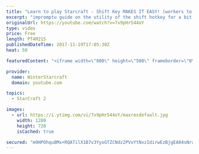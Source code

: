 ```yaml
---
title: "Learn to play Starcraft - Shift Key MAKES IT EASY! (workers to gas, waypoints, ctrl grps, moving)"
excerpt: "impromptu guide on the utility of the shift hotkey for a bit of everything"
originalUrl: https://youtube.com/watch?v=7x9pHr544oY
type: video
price: Free
length: PT4M21S
publishedDateTime: 2017-11-19T17:05:30Z
heat: 50

featuredContent: "<iframe width=\"800\" height=\"500\" frameborder=\"0\" src=\"https://www.youtube.com/embed/7x9pHr544oY\" allow=\"accelerometer; autoplay; encrypted-media; gyroscope; picture-in-picture\" allowfullscreen></iframe>"

provider:
  name: WinterStarcraft
  domain: youtube.com

topics:
  - StarCraft 2

images:
  - url: https://i.ytimg.com/vi/7x9pHr544oY/maxresdefault.jpg
    width: 1280
    height: 720
    isCached: true

secured: "m9HPOhqu8Mx+RQATilX1B7v3YyoGTZCNdz2PVxYtNxzIdirwEzBjgEA04sNra1t2nhLjcWiPwOXK63E/tTpnHO+eikzWH6E56+92JMI2ylaArIyBrpVfzkw0phsj7WDr/jJZ6F591sRjgvZbanT0UF6kfiALiekSlIo7TXxjQeZHoxAP85vE12mumKyPHiiAQ9BNsBkvyrb+iuhHXYGvp8ihzj8wD/nntuV5qK5/Z9SPB2AguF8fa6+np9icvJsiilj1VIVG2gV/Md8HNv0B/oUn9qJ1UCzD+vBQ0mwPeCOMXQv7s5+yW5Jf79XgCAwHe14Y45QMq9Bwh/dUgcBSdfoylZG8UpmaQMKlEZ11yYJsf4+gZTrewj1kp9OBSS05Bhgz1w5QVzBIf2DqvJL7h0G5Q9YKKNfyUXxcOJpgCkQ=;xhGcdbGva/z8GBZ/Vu0Dqw=="
---
```


